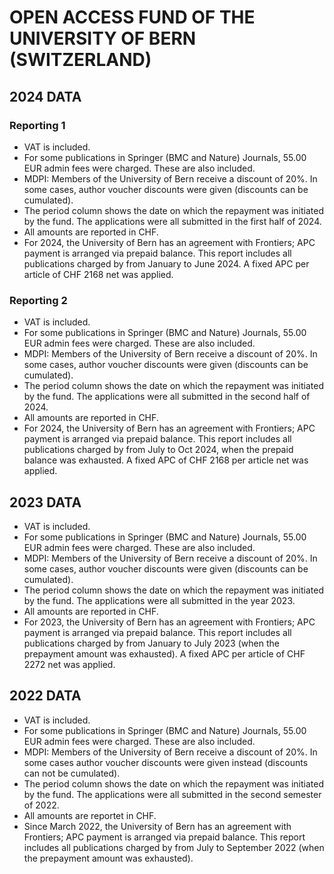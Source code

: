# OPEN ACCESS FUND OF THE UNIVERSITY OF BERN (SWITZERLAND)

## 2024 DATA

### Reporting 1

* VAT is included.
* For some publications in Springer (BMC and Nature) Journals, 55.00 EUR admin fees were charged. These are also included. 
* MDPI: Members of the University of Bern receive a discount of 20%. In some cases, author voucher discounts were given (discounts can be cumulated).
* The period column shows the date on which the repayment was initiated by the fund. The applications were all submitted in the first half of 2024. 
* All amounts are reported in CHF. 
* For 2024, the University of Bern has an agreement with Frontiers; APC payment is arranged via prepaid balance. This report includes all publications charged by from January to June 2024. A fixed APC per article of CHF 2168 net was applied.


### Reporting 2

* VAT is included.
* For some publications in Springer (BMC and Nature) Journals, 55.00 EUR admin fees were charged. These are also included. 
* MDPI: Members of the University of Bern receive a discount of 20%. In some cases, author voucher discounts were given (discounts can be cumulated).
* The period column shows the date on which the repayment was initiated by the fund. The applications were all submitted in the second half of 2024. 
* All amounts are reported in CHF. 
* For 2024, the University of Bern has an agreement with Frontiers; APC payment is arranged via prepaid balance. This report includes all publications charged by from July to Oct 2024, when the prepaid balance was exhausted. A fixed APC of CHF 2168 per article net was applied. 


## 2023 DATA

* VAT is included. 
* For some publications in Springer (BMC and Nature) Journals, 55.00 EUR admin fees were charged. These are also included. 
* MDPI: Members of the University of Bern receive a discount of 20%. In some cases, author voucher discounts were given (discounts can be cumulated). 
* The period column shows the date on which the repayment was initiated by the fund. The applications were all submitted in the year 2023. 
* All amounts are reported in CHF. 
* For 2023, the University of Bern has an agreement with Frontiers; APC payment is arranged via prepaid balance. This report includes all publications charged by from January to July 2023 (when the prepayment amount was exhausted). A fixed APC per article of CHF 2272 net was applied. 


## 2022 DATA

* VAT is included.
* For some publications in Springer (BMC and Nature) Journals, 55.00 EUR admin fees were charged. These are also included. 
* MDPI: Members of the University of Bern receive a discount of 20%. In some cases author voucher discounts were given instead (discounts can not be cumulated).
* The period column shows the date on which the repayment was initiated by the fund. The applications were all submitted in the second semester of 2022. 
* All amounts are reportet in CHF. 
* Since March 2022, the University of Bern has an agreement with Frontiers; APC payment is arranged via prepaid balance. This report includes all publications charged by from July to September 2022 (when the prepayment amount was exhausted).
